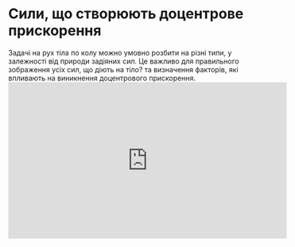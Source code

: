 # Сили, що створюють доцентрове прискорення

<div class="space">Задачi на рух тiла по колу можно умовно розбити на рiзнi типи, у залежності від природи задіяних сил. Це важливо для правильного зображення усiх сил, що дiють на тiло? та визначення факторiв, якi впливають на виникнення доцентрового прискорення.</div>

<div class="space"><div class="fluidMedia">
<iframe width="560" height="315" src="https://www.youtube.com/embed/8lzX6bBaUbo" frameborder="0" allowfullscreen></iframe>
</div>
<div class="popup">
</div></div>
